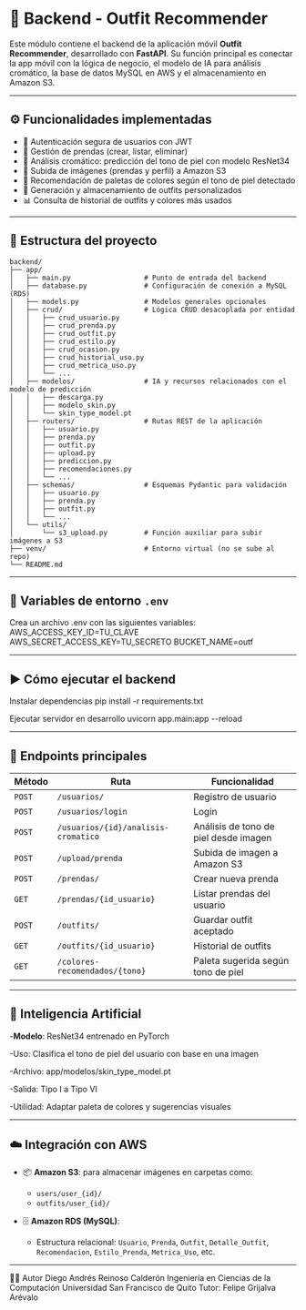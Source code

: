 # 🧠 Backend - Outfit Recommender

Este módulo contiene el backend de la aplicación móvil **Outfit Recommender**, desarrollado con **FastAPI**. Su función principal es conectar la app móvil con la lógica de negocio, el modelo de IA para análisis cromático, la base de datos MySQL en AWS y el almacenamiento en Amazon S3.

---

## ⚙️ Funcionalidades implementadas

- 🔐 Autenticación segura de usuarios con JWT
- 👕 Gestión de prendas (crear, listar, eliminar)
- 🌈 Análisis cromático: predicción del tono de piel con modelo ResNet34
- 📸 Subida de imágenes (prendas y perfil) a Amazon S3
- 🎨 Recomendación de paletas de colores según el tono de piel detectado
- 👗 Generación y almacenamiento de outfits personalizados
- 📊 Consulta de historial de outfits y colores más usados

---

## 📂 Estructura del proyecto

```plaintext
backend/
├── app/
│   ├── main.py                  # Punto de entrada del backend
│   ├── database.py              # Configuración de conexión a MySQL (RDS)
│   ├── models.py                # Modelos generales opcionales
│   ├── crud/                    # Lógica CRUD desacoplada por entidad
│   │   ├── crud_usuario.py
│   │   ├── crud_prenda.py
│   │   ├── crud_outfit.py
│   │   ├── crud_estilo.py
│   │   ├── crud_ocasion.py
│   │   ├── crud_historial_uso.py
│   │   ├── crud_metrica_uso.py
│   │   └── ...
│   ├── modelos/                 # IA y recursos relacionados con el modelo de predicción
│   │   ├── descarga.py
│   │   ├── modelo_skin.py
│   │   └── skin_type_model.pt
│   ├── routers/                 # Rutas REST de la aplicación
│   │   ├── usuario.py
│   │   ├── prenda.py
│   │   ├── outfit.py
│   │   ├── upload.py
│   │   ├── prediccion.py
│   │   ├── recomendaciones.py
│   │   └── ...
│   ├── schemas/                 # Esquemas Pydantic para validación
│   │   ├── usuario.py
│   │   ├── prenda.py
│   │   ├── outfit.py
│   │   └── ...
│   └── utils/
│       └── s3_upload.py         # Función auxiliar para subir imágenes a S3
├── venv/                        # Entorno virtual (no se sube al repo)
└── README.md              
```
---
## 🔐 Variables de entorno `.env`
Crea un archivo .env con las siguientes variables:
AWS_ACCESS_KEY_ID=TU_CLAVE
AWS_SECRET_ACCESS_KEY=TU_SECRETO
BUCKET_NAME=outf

---
## ▶️ Cómo ejecutar el backend
 Instalar dependencias
pip install -r requirements.txt

Ejecutar servidor en desarrollo
uvicorn app.main:app --reload

---
## 📡 Endpoints principales
| **Método** | **Ruta** | **Funcionalidad** |
|------------|----------|-------------------|
| `POST`     | `/usuarios/` | Registro de usuario |
| `POST`     | `/usuarios/login` | Login |
| `POST`     | `/usuarios/{id}/analisis-cromatico` | Análisis de tono de piel desde imagen |
| `POST`     | `/upload/prenda` | Subida de imagen a Amazon S3 |
| `POST`     | `/prendas/` | Crear nueva prenda |
| `GET`      | `/prendas/{id_usuario}` | Listar prendas del usuario |
| `POST`     | `/outfits/` | Guardar outfit aceptado |
| `GET`      | `/outfits/{id_usuario}` | Historial de outfits |
| `GET`      | `/colores-recomendados/{tono}` | Paleta sugerida según tono de piel |

---
## 🧠 Inteligencia Artificial
-**Modelo**: ResNet34 entrenado en PyTorch

-Uso: Clasifica el tono de piel del usuario con base en una imagen

-Archivo: app/modelos/skin_type_model.pt

-Salida: Tipo I a Tipo VI

-Utilidad: Adaptar paleta de colores y sugerencias visuales

---

## ☁️ Integración con AWS

- 📦 **Amazon S3**: para almacenar imágenes en carpetas como:
  - `users/user_{id}/`
  - `outfits/user_{id}/`

- 🗄️ **Amazon RDS (MySQL)**:
  - Estructura relacional: `Usuario`, `Prenda`, `Outfit`, `Detalle_Outfit`, `Recomendacion`, `Estilo_Prenda`, `Metrica_Uso`, etc.


---
👨‍💻 Autor
Diego Andrés Reinoso Calderón
Ingeniería en Ciencias de la Computación
Universidad San Francisco de Quito
Tutor: Felipe Grijalva Arévalo
